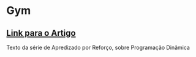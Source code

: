 # Gym

## [Link para o Artigo](https://medium.com/turing-talks/aprendizado-por-refor%C3%A7o-5-programa%C3%A7%C3%A3o-din%C3%A2mica-8db4db386b67)

Texto da série de Apredizado por Reforço, sobre Programação Dinâmica
